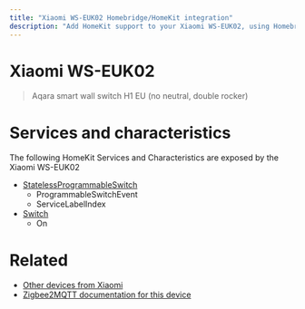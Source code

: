 ```yaml
---
title: "Xiaomi WS-EUK02 Homebridge/HomeKit integration"
description: "Add HomeKit support to your Xiaomi WS-EUK02, using Homebridge, Zigbee2MQTT and homebridge-z2m."
---
```

<!---
This file has been GENERATED using src/docgen/docgen.ts
DO NOT EDIT THIS FILE MANUALLY!
-->
# Xiaomi WS-EUK02
> Aqara smart wall switch H1 EU (no neutral, double rocker)


# Services and characteristics
The following HomeKit Services and Characteristics are exposed by
the Xiaomi WS-EUK02

* [StatelessProgrammableSwitch](../../action.md)
  * ProgrammableSwitchEvent
  * ServiceLabelIndex
* [Switch](../../switch.md)
  * On


# Related
* [Other devices from Xiaomi](../index.md#xiaomi)
* [Zigbee2MQTT documentation for this device](https://www.zigbee2mqtt.io/devices/WS-EUK02.html)